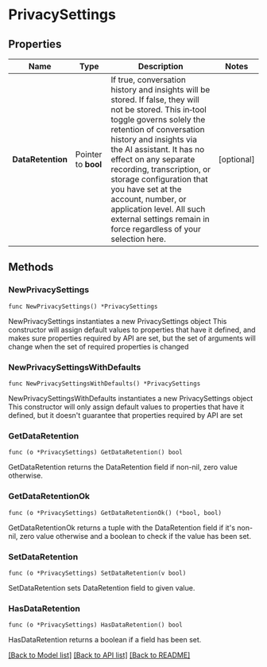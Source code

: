 # PrivacySettings

## Properties

Name | Type | Description | Notes
------------ | ------------- | ------------- | -------------
**DataRetention** | Pointer to **bool** | If true, conversation history and insights will be stored. If false, they will not be stored. This in‑tool toggle governs solely the retention of conversation history and insights via the AI assistant. It has no effect on any separate recording, transcription, or storage configuration that you have set at the account, number, or application level. All such external settings remain in force regardless of your selection here. | [optional] 

## Methods

### NewPrivacySettings

`func NewPrivacySettings() *PrivacySettings`

NewPrivacySettings instantiates a new PrivacySettings object
This constructor will assign default values to properties that have it defined,
and makes sure properties required by API are set, but the set of arguments
will change when the set of required properties is changed

### NewPrivacySettingsWithDefaults

`func NewPrivacySettingsWithDefaults() *PrivacySettings`

NewPrivacySettingsWithDefaults instantiates a new PrivacySettings object
This constructor will only assign default values to properties that have it defined,
but it doesn't guarantee that properties required by API are set

### GetDataRetention

`func (o *PrivacySettings) GetDataRetention() bool`

GetDataRetention returns the DataRetention field if non-nil, zero value otherwise.

### GetDataRetentionOk

`func (o *PrivacySettings) GetDataRetentionOk() (*bool, bool)`

GetDataRetentionOk returns a tuple with the DataRetention field if it's non-nil, zero value otherwise
and a boolean to check if the value has been set.

### SetDataRetention

`func (o *PrivacySettings) SetDataRetention(v bool)`

SetDataRetention sets DataRetention field to given value.

### HasDataRetention

`func (o *PrivacySettings) HasDataRetention() bool`

HasDataRetention returns a boolean if a field has been set.


[[Back to Model list]](../README.md#documentation-for-models) [[Back to API list]](../README.md#documentation-for-api-endpoints) [[Back to README]](../README.md)


